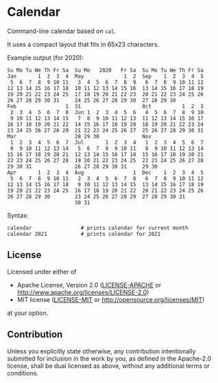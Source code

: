 # Calendar

Command-line calendar based on `cal`.

It uses a compact layout that fits in 65x23 characters.

Example output (for 2020):

    Su Mo Tu We Th Fr Sa  Su Mo   2020   Fr Sa  Su Mo Tu We Th Fr Sa
    Jan       1  2  3  4  May             1  2  Sep    1  2  3  4  5
     5  6  7  8  9 10 11   3  4  5  6  7  8  9   6  7  8  9 10 11 12
    12 13 14 15 16 17 18  10 11 12 13 14 15 16  13 14 15 16 17 18 19
    19 20 21 22 23 24 25  17 18 19 20 21 22 23  20 21 22 23 24 25 26
    26 27 28 29 30 31     24 25 26 27 28 29 30  27 28 29 30
    Feb                1  31                    Oct          1  2  3
     2  3  4  5  6  7  8  Jun 1  2  3  4  5  6   4  5  6  7  8  9 10
     9 10 11 12 13 14 15   7  8  9 10 11 12 13  11 12 13 14 15 16 17
    16 17 18 19 20 21 22  14 15 16 17 18 19 20  18 19 20 21 22 23 24
    23 24 25 26 27 28 29  21 22 23 24 25 26 27  25 26 27 28 29 30 31
    Mar                   28 29 30              Nov
     1  2  3  4  5  6  7  Jul       1  2  3  4   1  2  3  4  5  6  7
     8  9 10 11 12 13 14   5  6  7  8  9 10 11   8  9 10 11 12 13 14
    15 16 17 18 19 20 21  12 13 14 15 16 17 18  15 16 17 18 19 20 21
    22 23 24 25 26 27 28  19 20 21 22 23 24 25  22 23 24 25 26 27 28
    29 30 31              26 27 28 29 30 31     29 30
    Apr       1  2  3  4  Aug                1  Dec    1  2  3  4  5
     5  6  7  8  9 10 11   2  3  4  5  6  7  8   6  7  8  9 10 11 12
    12 13 14 15 16 17 18   9 10 11 12 13 14 15  13 14 15 16 17 18 19
    19 20 21 22 23 24 25  16 17 18 19 20 21 22  20 21 22 23 24 25 26
    26 27 28 29 30        23 24 25 26 27 28 29  27 28 29 30 31
                          30 31

Syntax:

    calendar                # prints calendar for current month
    calendar 2021           # prints calendar for 2021

## License

Licensed under either of

 * Apache License, Version 2.0
   ([LICENSE-APACHE](LICENSE-APACHE) or
   http://www.apache.org/licenses/LICENSE-2.0)
 * MIT license
   ([LICENSE-MIT](LICENSE-MIT) or
   http://opensource.org/licenses/MIT)

at your option.

## Contribution

Unless you explicitly state otherwise, any contribution intentionally
submitted for inclusion in the work by you, as defined in the
Apache-2.0 license, shall be dual licensed as above,
without any additional terms or conditions.
